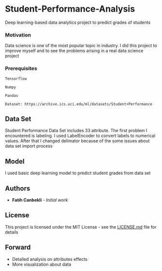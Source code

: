 # Student-Performance-Analysis 

Deep learning-based data analytics project to predict grades of students

### Motivation

Data science is one of the most popular topic in industry. I did this project to improve myself and to see the problems arising in a real data science project

### Prerequisites
```
Tensorflow
```
```
Numpy
```
```
Pandas
```
```
Dataset: https://archive.ics.uci.edu/ml/datasets/Student+Performance
```

## Data Set
Student Performance Data Set includes 33 attribute. The first problem I encountered is labeling. I used LabelEncoder to convert labels to numerical values. After that I changed delimator because of the some issues about data set import process



## Model
I used basic deep learning model to predict student grades from data set


## Authors

* **Fatih Canbekli** - *Initial work*

## License

This project is licensed under the MIT License - see the [LICENSE.md](LICENSE.md) file for details

##  Forward
- Detailed analysis on attributes effects
- More visualization about data 

